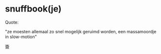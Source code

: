 # snuffbook(je)

Quote:

"ze moesten allemaal zo snel mogelijk geruimd worden,
 een massamoordje in slow-motion"

簽
